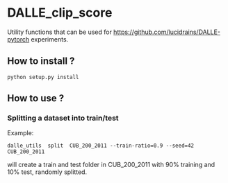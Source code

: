 # DALLE_clip_score

Utility functions that can be used for <https://github.com/lucidrains/DALLE-pytorch>  experiments.

## How to install ?

`python setup.py install`

## How to use ?


### Splitting a dataset into train/test

Example:

`dalle_utils  split  CUB_200_2011 --train-ratio=0.9 --seed=42 CUB_200_2011`

will create a train and test folder in CUB_200_2011 with 90% training  and 10% test, randomly splitted.
